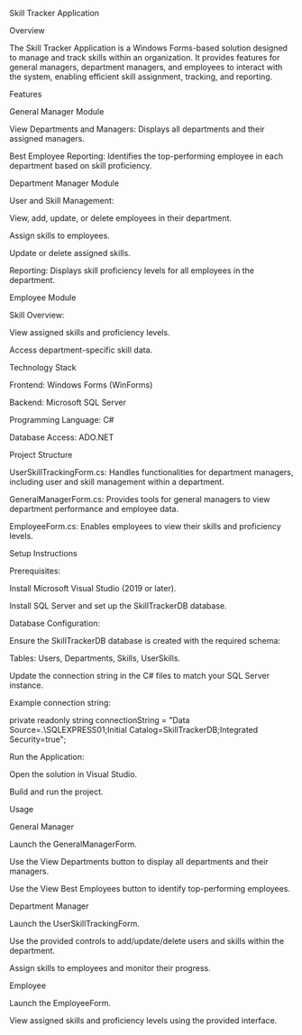 Skill Tracker Application

Overview

The Skill Tracker Application is a Windows Forms-based solution designed to manage and track skills within an organization. It provides features for general managers, department managers, and employees to interact with the system, enabling efficient skill assignment, tracking, and reporting.

Features

General Manager Module

View Departments and Managers: Displays all departments and their assigned managers.

Best Employee Reporting: Identifies the top-performing employee in each department based on skill proficiency.

Department Manager Module

User and Skill Management:

View, add, update, or delete employees in their department.

Assign skills to employees.

Update or delete assigned skills.

Reporting: Displays skill proficiency levels for all employees in the department.

Employee Module

Skill Overview:

View assigned skills and proficiency levels.

Access department-specific skill data.

Technology Stack

Frontend: Windows Forms (WinForms)

Backend: Microsoft SQL Server

Programming Language: C#

Database Access: ADO.NET

Project Structure

UserSkillTrackingForm.cs: Handles functionalities for department managers, including user and skill management within a department.

GeneralManagerForm.cs: Provides tools for general managers to view department performance and employee data.

EmployeeForm.cs: Enables employees to view their skills and proficiency levels.

Setup Instructions

Prerequisites:

Install Microsoft Visual Studio (2019 or later).

Install SQL Server and set up the SkillTrackerDB database.

Database Configuration:

Ensure the SkillTrackerDB database is created with the required schema:

Tables: Users, Departments, Skills, UserSkills.

Update the connection string in the C# files to match your SQL Server instance.

Example connection string:

private readonly string connectionString = "Data Source=.\\SQLEXPRESS01;Initial Catalog=SkillTrackerDB;Integrated Security=true";

Run the Application:

Open the solution in Visual Studio.

Build and run the project.

Usage

General Manager

Launch the GeneralManagerForm.

Use the View Departments button to display all departments and their managers.

Use the View Best Employees button to identify top-performing employees.

Department Manager

Launch the UserSkillTrackingForm.

Use the provided controls to add/update/delete users and skills within the department.

Assign skills to employees and monitor their progress.

Employee

Launch the EmployeeForm.

View assigned skills and proficiency levels using the provided interface.